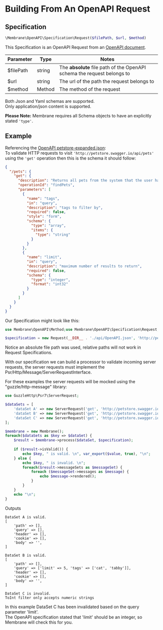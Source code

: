 # Building From An OpenAPI Request

## Specification

```php
\Membrane\OpenAPI\Specification\Request($filePath, $url, $method)
```

This Specification is an OpenAPI Request from an [OpenAPI document](https://github.com/OAI/OpenAPI-Specification).

| Parameter   | Type   | Notes                                                                   |
|-------------|--------|-------------------------------------------------------------------------|
| $filePath   | string | The **absolute** file path of the OpenAPI schema the request belongs to |
| $url        | string | The url of the path the request belongs to                              |
| $method     | Method | The method of the request                                               |

Both Json and Yaml schemas are supported.  
Only application/json content is supported.

**Please Note:** Membrane requires all Schema objects to have an explicitly stated `'type'`.

## Example

Referencing
the [OpenAPI petstore-expanded.json](https://github.com/OAI/OpenAPI-Specification/blob/main/examples/v3.0/petstore-expanded.json):   
To validate HTTP requests to visit `'http://petstore.swagger.io/api/pets'` using the `'get'` operation then this is the
schema it should follow:

```json
{
  "/pets": {
    "get": {
      "description": "Returns all pets from the system that the user has access to. \n",
      "operationId": "findPets",
      "parameters": [
        {
          "name": "tags",
          "in": "query",
          "description": "tags to filter by",
          "required": false,
          "style": "form",
          "schema": {
            "type": "array",
            "items": {
              "type": "string"
            }
          }
        },
        {
          "name": "limit",
          "in": "query",
          "description": "maximum number of results to return",
          "required": false,
          "schema": {
            "type": "integer",
            "format": "int32"
          }
        }
      ]
    }
  }
}
```

Our Specification might look like this:

```php
use Membrane\OpenAPI\Method;use Membrane\OpenAPI\Specification\Request;

$specification = new Request(__DIR__ . './api/OpenAPI.json', 'http://petstore.swagger.io/api/pets', Method::GET);
```

Notice an absolute file path was used, relative paths will not work in Request Specifications.

With our specification we can build a processor to validate incoming server requests,
the server requests must implement the Psr/Http/Message/ServerRequestInterface.

For these examples the server requests will be mocked using the "guzzle/http-message" library:

```php
use GuzzleHttp\Psr7\ServerRequest; 

$dataSets = [
    'dataSet A' => new ServerRequest('get', 'http://petstore.swagger.io/v1/pets')
    'dataSet B' => new ServerRequest('get', 'http://petstore.swagger.io/api/pets?limit=5&tags[]=cat&tags[]=tabby'),
    'dataSet C' => new ServerRequest('get', 'http://petstore.swagger.io/api/pets?limit=five'),
];

$membrane = new Membrane();
foreach($dataSets as $key => $dataSet) {
    $result = $membrane->process($dataSet, $specification);
    
    if ($result->isValid()) {
        echo $key, " is valid. \n", var_export($value, true), "\n";
    } else {
        echo $key, " is invalid. \n";
        foreach($result->messageSets as $messageSet) {
            foreach ($messageSet->messages as $message) {
                echo $message->rendered();
            }
        }
    }
    echo "\n";
}
```

Outputs

```text
DataSet A is valid.
[
    'path' => [],
    'query' => [],
    'header' => [],
    'cookie' => [],
    'body' => '',
]

DataSet B is valid.
[
    'path' => [],
    'query' => ['limit' => 5, 'tags' => ['cat', 'tabby']],
    'header' => [],
    'cookie' => [],
    'body' => '',
]

DataSet C is invalid.
ToInt filter only accepts numeric strings
```

In this example DataSet C has been invalidated based on the query parameter 'limit'.  
The OpenAPI specification stated that 'limit' should be an integer, so Membrane will check this for you.
